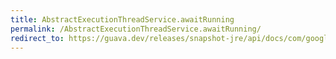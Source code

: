 ```yaml
---
title: AbstractExecutionThreadService.awaitRunning
permalink: /AbstractExecutionThreadService.awaitRunning/
redirect_to: https://guava.dev/releases/snapshot-jre/api/docs/com/google/common/util/concurrent/AbstractExecutionThreadService.html#awaitRunning--
---
```

